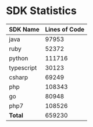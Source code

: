 # SDK Statistics

| SDK Name | Lines of Code |
| -------- | ------------- |
| java | 97953 |
| ruby | 52372 |
| python | 111716 |
| typescript | 30123 |
| csharp | 69249 |
| php | 108343 |
| go | 80948 |
| php7 | 108526 |
| **Total** | 659230 |

